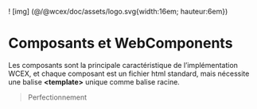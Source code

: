 <!--DESC: {icon:{name:"explore"},id:6} -->

! [img] (@/@wcex/doc/assets/logo.svg{width:16em; hauteur:6em})

# Composants et WebComponents

Les composants sont la principale caractéristique de l’implémentation WCEX, et chaque composant est un fichier html standard, mais nécessite une balise **\<template\>** unique comme balise racine.

> Perfectionnement
